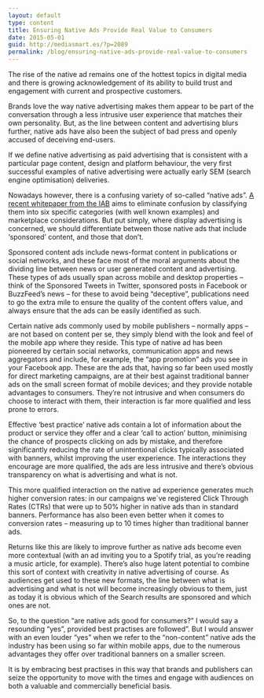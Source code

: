 ```yaml
---
layout: default
type: content
title: Ensuring Native Ads Provide Real Value to Consumers
date: 2015-05-01
guid: http://mediasmart.es/?p=2089
permalink: /blog/ensuring-native-ads-provide-real-value-to-consumers
---
```


The rise of the native ad remains one of the hottest topics in digital media and there is growing acknowledgement of its ability to build trust and engagement with current and prospective customers.

Brands love the way native advertising makes them appear to be part of the conversation through a less intrusive user experience that matches their own personality. But, as the line between content and advertising blurs further, native ads have also been the subject of bad press and openly accused of deceiving end-users.

If we define native advertising as paid advertising that is consistent with a particular page content, design and platform behaviour, the very first successful examples of native advertising were actually early SEM (search engine optimisation) deliveries.

Nowadays however, there is a confusing variety of so-called “native ads”. [A recent whitepaper from the IAB](http://www.iab.net/media/file/IABNativeAdvertisingPlaybook.pdf) aims to eliminate confusion by classifying them into six specific categories (with well known examples) and marketplace considerations. But put simply, where display advertising is concerned, we should differentiate between those native ads that include ‘sponsored’ content, and those that don’t.

Sponsored content ads include news-format content in publications or social networks, and these face most of the moral arguments about the dividing line between news or user generated content and advertising. These types of ads usually span across mobile and desktop properties &#8211; think of the Sponsored Tweets in Twitter, sponsored posts in Facebook or BuzzFeed&#8217;s news – for these to avoid being “deceptive”, publications need to go the extra mile to ensure the quality of the content offers value, and always ensure that the ads can be easily identified as such.

Certain native ads commonly used by mobile publishers &#8211; normally apps &#8211; are not based on content per se, they simply blend with the look and feel of the mobile app where they reside. This type of native ad has been pioneered by certain social networks, communication apps and news aggregators and include, for example, the “app promotion” ads you see in your Facebook app. These are the ads that, having so far been used mostly for direct marketing campaigns, are at their best against traditional banner ads on the small screen format of mobile devices; and they provide notable advantages to consumers. They’re not intrusive and when consumers do choose to interact with them, their interaction is far more qualified and less prone to errors.

Effective ‘best practice’ native ads contain a lot of information about the product or service they offer and a clear ‘call to action’ button, minimising the chance of prospects clicking on ads by mistake, and therefore significantly reducing the rate of unintentional clicks typically associated with banners, whilst improving the user experience. The interactions they encourage are more qualified, the ads are less intrusive and there’s obvious transparency on what is advertising and what is not.

This more qualified interaction on the native ad experience generates much higher conversion rates: in our campaigns we´ve registered Click Through Rates (CTRs) that were up to 50% higher in native ads than in standard banners. Performance has also been even better when it comes to conversion rates &#8211; measuring up to 10 times higher than traditional banner ads.

Returns like this are likely to improve further as native ads become even more contextual (with an ad inviting you to a Spotify trial, as you’re reading a music article, for example). There’s also huge latent potential to combine this sort of context with creativity in native advertising of course. As audiences get used to these new formats, the line between what is advertising and what is not will become increasingly obvious to them, just as today it is obvious which of the Search results are sponsored and which ones are not.

So, to the question “are native ads good for consumers?” I would say a resounding “yes”, provided best practises are followed”. But I would answer with an even louder “yes” when we refer to the “non-content” native ads the industry has been using so far within mobile apps, due to the numerous advantages they offer over traditional banners on a smaller screen.

It is by embracing best practises in this way that brands and publishers can seize the opportunity to move with the times and engage with audiences on both a valuable and commercially beneficial basis.
